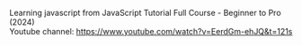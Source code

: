 Learning javascript from JavaScript Tutorial Full Course - Beginner to Pro (2024)<br/>
Youtube channel: https://www.youtube.com/watch?v=EerdGm-ehJQ&t=121s <br/>


